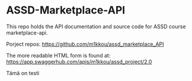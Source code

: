 # ASSD-Marketplace-API

This repo holds the API documentation and source code for ASSD course marketplace-api.

Porject repos:
https://github.com/m1kkou/assd_marketplace_API

The more readable HTML form is found at:
https://app.swaggerhub.com/apis/m1kkou/assd_project/2.0

Tämä on testi
